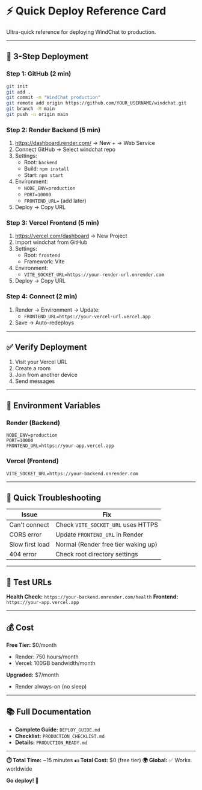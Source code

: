 # ⚡ Quick Deploy Reference Card

Ultra-quick reference for deploying WindChat to production.

---

## 🎯 3-Step Deployment

### Step 1: GitHub (2 min)
```bash
git init
git add .
git commit -m "WindChat production"
git remote add origin https://github.com/YOUR_USERNAME/windchat.git
git branch -M main
git push -u origin main
```

### Step 2: Render Backend (5 min)
1. https://dashboard.render.com/ → New + → Web Service
2. Connect GitHub → Select windchat repo
3. Settings:
   - Root: `backend`
   - Build: `npm install`
   - Start: `npm start`
4. Environment:
   - `NODE_ENV=production`
   - `PORT=10000`
   - `FRONTEND_URL=` (add later)
5. Deploy → Copy URL

### Step 3: Vercel Frontend (5 min)
1. https://vercel.com/dashboard → New Project
2. Import windchat from GitHub
3. Settings:
   - Root: `frontend`
   - Framework: Vite
4. Environment:
   - `VITE_SOCKET_URL=https://your-render-url.onrender.com`
5. Deploy → Copy URL

### Step 4: Connect (2 min)
1. Render → Environment → Update:
   - `FRONTEND_URL=https://your-vercel-url.vercel.app`
2. Save → Auto-redeploys

---

## ✅ Verify Deployment

1. Visit your Vercel URL
2. Create a room
3. Join from another device
4. Send messages

---

## 🔧 Environment Variables

### Render (Backend)
```
NODE_ENV=production
PORT=10000
FRONTEND_URL=https://your-app.vercel.app
```

### Vercel (Frontend)
```
VITE_SOCKET_URL=https://your-backend.onrender.com
```

---

## 🚨 Quick Troubleshooting

| Issue | Fix |
|-------|-----|
| Can't connect | Check `VITE_SOCKET_URL` uses HTTPS |
| CORS error | Update `FRONTEND_URL` in Render |
| Slow first load | Normal (Render free tier waking up) |
| 404 error | Check root directory settings |

---

## 📱 Test URLs

**Health Check:** `https://your-backend.onrender.com/health`
**Frontend:** `https://your-app.vercel.app`

---

## 💰 Cost

**Free Tier:** $0/month
- Render: 750 hours/month
- Vercel: 100GB bandwidth/month

**Upgraded:** $7/month
- Render always-on (no sleep)

---

## 📚 Full Documentation

- **Complete Guide:** `DEPLOY_GUIDE.md`
- **Checklist:** `PRODUCTION_CHECKLIST.md`
- **Details:** `PRODUCTION_READY.md`

---

**⏱️ Total Time:** ~15 minutes
**💵 Total Cost:** $0 (free tier)
**🌍 Global:** ✅ Works worldwide

**Go deploy! 🚀**
